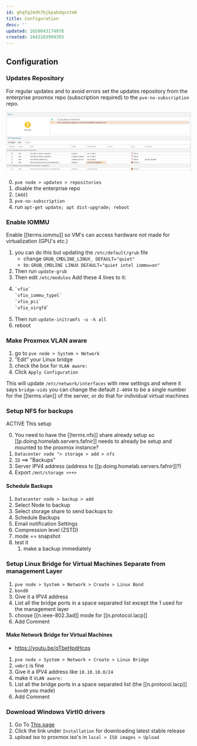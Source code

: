 ```yaml
---
id: ghqfq24dh7bjkpabdqvstm6
title: Configuration
desc: ''
updated: 1650043174978
created: 1643183994393
---
```


## Configuration

### Updates Repository

For regular updates and to avoid errors set the updates repository from the enterprise proxmox repo (subscription required) to the `pve-no-subscription` repo.

![repos](/assets/images/2022-01-25-23-37-43.png)

0. `pve node > updates > repositories`
1. disable the enterprise repo
2. `[Add]`
3. `pve-no-subscription`
4. run `apt-get update; apt dist-upgrade; reboot`

### Enable IOMMU

<!-- markdownlint-disable MD031-->

Enable [[terms.iommu]] so VM's can access hardware not made for virtualization (GPU's etc.)

1. you can do this but updating the `/etc/default/grub` file
   - change `GRUB_CMDLINE_LINUX_ DEFAULT="quiet"`
   - to: `GRUB_CMDLINE LINUX DEFAULT="quiet intel iommu=on"`
2. Then run `update-grub`
3. Then edit `/etc/modules` Add these 4 lines to it:
4.  
   ```txt
   `vfio`
   `vfio_iommu_typel`
   `vfio_pci`
   `vfio_virqfd`
   ```
5. Then run `update-initramfs -u -k all`
6. reboot

<!-- markdownlint-enable MD031-->
### Make Proxmox VLAN aware

1. go to `pve node > System > Network`
2. "Edit" your Linux bridge
3. check the box for `VLAN aware:`
4. Click `Apply Configuration`

This will update `/etc/network/interfaces` with new settings and where it says `bridge-vids` you can change the default `2-4094` to be a single number for the [[terms.vlan]] of the server, or do that for individual virtual machines

### Setup NFS for backups

ACTIVE This setup

0. You need to have the [[terms.nfs]] share already setup so [[p.doing.homelab.servers.fafnir]] needs to already be setup and mounted to the proxmox instance?
1. `Datacenter node "> storage > add > nfs`
2. `ID` ==> "Backups"
3. Server IPV4 address (address to [[p.doing.homelab.servers.fafnir]]?)
4. Export `/mnt/storage <++>`

#### Schedule Backups

1. `Datacenter node > backup > add`
2. Select Node to backup
3. Select storage share to send backups to
4. Schedule Backups
5. Email notification Settings
6. Compression level (ZSTD)
7. mode == snapshot
8. test it
   1. make a backup immediately

### Setup Linux Bridge for Virtual Machines Separate from management Layer

1. `pve node > System > Network > Create > Linux Bond`
2. `bond0`
3. Give it a IPV4 address
4. List all the bridge ports in a space separated list except the 1 used for the management layer
5. choose [[n.ieee-802.3ad]] mode for [[n.protocol.lacp]]
6. Add Comment

#### Make Network Bridge for Virtual Machines

- <https://youtu.be/qTbeHpdHcqs>

1. `pve node > System > Network > Create > Linux Bridge`
2. `vmbr1` is fine
3. Give it a IPV4 address like `10.10.10.0/24`
4. make it `VLAN aware:`
5. List all the bridge ports in a space separated list (the [[n.protocol.lacp]] `bond0` you made)
6. Add Comment

### Download Windows VirtIO drivers

1. Go To [This page][1]
2. Click the link under `Installation` for downloading latest stable release
3. upload iso to proxmox iso's in `local > ISO images > Upload`

[1]: https://pve.proxmox.com/wiki/Windows_VirtIO_Drivers
